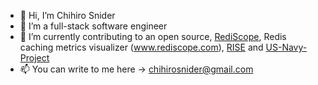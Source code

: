 - 👋 Hi, I’m Chihiro Snider
- 👀 I’m a full-stack software engineer
- 🌱 I’m currently contributing to an open source, [RediScope](https://github.com/oslabs-beta/RediScope), Redis caching metrics visualizer (www.rediscope.com), [RISE](https://github.com/roundhousedesigns/rise-frontend) and [US-Navy-Project](https://github.com/RubySpeeders/US-Navy-Project)
- 📫 You can write to me here -> chihirosnider@gmail.com

<!---
cheesehero112/cheesehero112 is a ✨ special ✨ repository because its `README.md` (this file) appears on your GitHub profile.
You can click the Preview link to take a look at your changes.
--->
